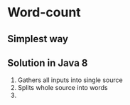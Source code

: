 
# Word-count

## Simplest way

## Solution in Java 8

1. Gathers all inputs into single source
1. Splits whole source into words
1. 